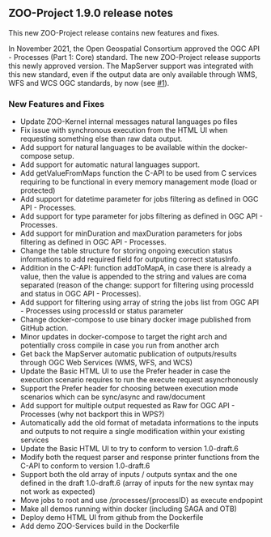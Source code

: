 
## ZOO-Project 1.9.0 release notes

This new ZOO-Project release contains new features and fixes.

In November 2021, the Open Geospatial Consortium approved the OGC API - Processes (Part 1: Core) standard. The new ZOO-Project release supports this newly approved version. The MapServer support was integrated with this new standard, even if the output data are only available through WMS, WFS and WCS OGC standards, by now (see [#1](https://github.com/ZOO-Project/ZOO-Project/issues/1)).

### New Features and Fixes

* Update ZOO-Kernel internal messages natural languages po files
* Fix issue with synchronous execution from the HTML UI when requesting something else than raw data output.
* Add support for natural languages to be available within the docker-compose setup.
* Add support for automatic natural languages support.
* Add getValueFromMaps function the C-API to be used from C services requiring to be functional in every memory management mode (load or protected)
* Add support for datetime parameter for jobs filtering as defined in OGC API - Processes.
* Add support for type parameter for jobs filtering as defined in OGC API - Processes.
* Add support for minDuration and maxDuration parameters for jobs filtering as defined in OGC API - Processes.
* Change the table structure for storing ongoing execution status informations to add required field for outputing correct statusInfo.
* Addition in the C-API: function addToMapA, in case there is already a value, then the value is appended to the string and values are coma separated (reason of the change: support for filtering using processId and status in OGC API - Processes).
* Add support for filtering using array of string the jobs list from OGC API - Processes using processId or status parameter
* Change docker-compose to use binary docker image published from GitHub action.
* Minor updates in docker-compose to target the right arch and potentially cross compile in case you run from another arch
* Get back the MapServer automatic publication of outputs/results through OGC Web Services (WMS, WFS, and WCS)
* Update the Basic HTML UI to use the Prefer header in case the execution scenario requires to run the execute request asyncrhonously
* Support the Prefer header for choosing between execution mode scenarios which can be sync/async and raw/document
* Add support for multiple output requested as Raw for OGC API - Processes (why not backport this in WPS?)
* Automatically add the old format of metadata informations to the inputs and outputs to not require a single modification within your existing services
* Update the Basic HTML UI to try to conform to version 1.0-draft.6
* Modify both the request parser and response printer functions from the C-API to conform to version 1.0-draft.6
* Support both the old array of inputs / outputs syntax and the one defined in the draft 1.0-draft.6 (array of inputs for the new syntax may not work as expected)
* Move jobs to root and use /processes/{processID} as execute endpopint
* Make all demos running within docker (including SAGA and OTB)
* Deploy demo HTML UI from github from the Dockerfile
* Add demo ZOO-Services build in the Dockerfile